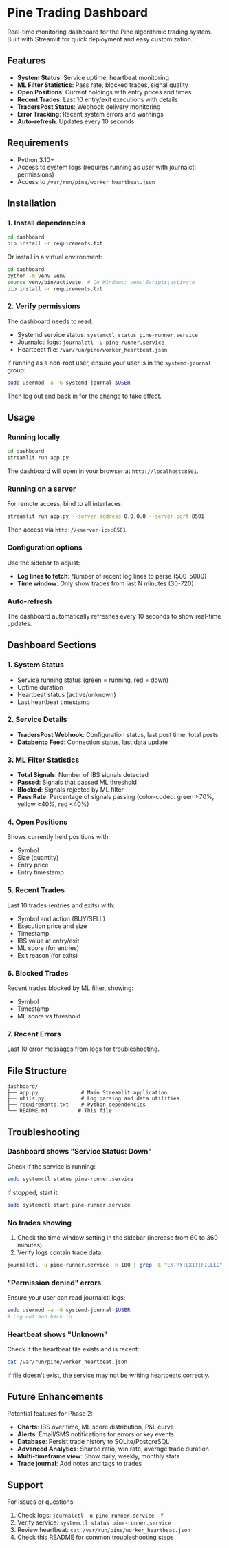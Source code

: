 # Pine Trading Dashboard

Real-time monitoring dashboard for the Pine algorithmic trading system. Built with Streamlit for quick deployment and easy customization.

## Features

- **System Status**: Service uptime, heartbeat monitoring
- **ML Filter Statistics**: Pass rate, blocked trades, signal quality
- **Open Positions**: Current holdings with entry prices and times
- **Recent Trades**: Last 10 entry/exit executions with details
- **TradersPost Status**: Webhook delivery monitoring
- **Error Tracking**: Recent system errors and warnings
- **Auto-refresh**: Updates every 10 seconds

## Requirements

- Python 3.10+
- Access to system logs (requires running as user with journalctl permissions)
- Access to `/var/run/pine/worker_heartbeat.json`

## Installation

### 1. Install dependencies

```bash
cd dashboard
pip install -r requirements.txt
```

Or install in a virtual environment:

```bash
cd dashboard
python -m venv venv
source venv/bin/activate  # On Windows: venv\Scripts\activate
pip install -r requirements.txt
```

### 2. Verify permissions

The dashboard needs to read:
- Systemd service status: `systemctl status pine-runner.service`
- Journalctl logs: `journalctl -u pine-runner.service`
- Heartbeat file: `/var/run/pine/worker_heartbeat.json`

If running as a non-root user, ensure your user is in the `systemd-journal` group:

```bash
sudo usermod -a -G systemd-journal $USER
```

Then log out and back in for the change to take effect.

## Usage

### Running locally

```bash
cd dashboard
streamlit run app.py
```

The dashboard will open in your browser at `http://localhost:8501`.

### Running on a server

For remote access, bind to all interfaces:

```bash
streamlit run app.py --server.address 0.0.0.0 --server.port 8501
```

Then access via `http://<server-ip>:8501`.

### Configuration options

Use the sidebar to adjust:
- **Log lines to fetch**: Number of recent log lines to parse (500-5000)
- **Time window**: Only show trades from last N minutes (30-720)

### Auto-refresh

The dashboard automatically refreshes every 10 seconds to show real-time updates.

## Dashboard Sections

### 1. System Status

- Service running status (green = running, red = down)
- Uptime duration
- Heartbeat status (active/unknown)
- Last heartbeat timestamp

### 2. Service Details

- **TradersPost Webhook**: Configuration status, last post time, total posts
- **Databento Feed**: Connection status, last data update

### 3. ML Filter Statistics

- **Total Signals**: Number of IBS signals detected
- **Passed**: Signals that passed ML threshold
- **Blocked**: Signals rejected by ML filter
- **Pass Rate**: Percentage of signals passing (color-coded: green ≥70%, yellow ≥40%, red <40%)

### 4. Open Positions

Shows currently held positions with:
- Symbol
- Size (quantity)
- Entry price
- Entry timestamp

### 5. Recent Trades

Last 10 trades (entries and exits) with:
- Symbol and action (BUY/SELL)
- Execution price and size
- Timestamp
- IBS value at entry/exit
- ML score (for entries)
- Exit reason (for exits)

### 6. Blocked Trades

Recent trades blocked by ML filter, showing:
- Symbol
- Timestamp
- ML score vs threshold

### 7. Recent Errors

Last 10 error messages from logs for troubleshooting.

## File Structure

```
dashboard/
├── app.py              # Main Streamlit application
├── utils.py            # Log parsing and data utilities
├── requirements.txt    # Python dependencies
└── README.md          # This file
```

## Troubleshooting

### Dashboard shows "Service Status: Down"

Check if the service is running:
```bash
sudo systemctl status pine-runner.service
```

If stopped, start it:
```bash
sudo systemctl start pine-runner.service
```

### No trades showing

1. Check the time window setting in the sidebar (increase from 60 to 360 minutes)
2. Verify logs contain trade data:
```bash
journalctl -u pine-runner.service -n 100 | grep -E "ENTRY|EXIT|FILLED"
```

### "Permission denied" errors

Ensure your user can read journalctl logs:
```bash
sudo usermod -a -G systemd-journal $USER
# Log out and back in
```

### Heartbeat shows "Unknown"

Check if the heartbeat file exists and is recent:
```bash
cat /var/run/pine/worker_heartbeat.json
```

If file doesn't exist, the service may not be writing heartbeats correctly.

## Future Enhancements

Potential features for Phase 2:

- **Charts**: IBS over time, ML score distribution, P&L curve
- **Alerts**: Email/SMS notifications for errors or key events
- **Database**: Persist trade history to SQLite/PostgreSQL
- **Advanced Analytics**: Sharpe ratio, win rate, average trade duration
- **Multi-timeframe view**: Show daily, weekly, monthly stats
- **Trade journal**: Add notes and tags to trades

## Support

For issues or questions:
1. Check logs: `journalctl -u pine-runner.service -f`
2. Verify service: `systemctl status pine-runner.service`
3. Review heartbeat: `cat /var/run/pine/worker_heartbeat.json`
4. Check this README for common troubleshooting steps

